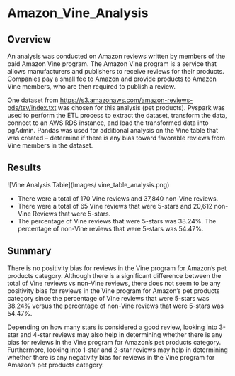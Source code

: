# Amazon_Vine_Analysis

## Overview
An analysis was conducted on Amazon reviews written by members of the paid Amazon Vine program. The Amazon Vine program is a service that allows manufacturers and publishers to receive reviews for their products. Companies pay a small fee to Amazon and provide products to Amazon Vine members, who are then required to publish a review.

One dataset from https://s3.amazonaws.com/amazon-reviews-pds/tsv/index.txt was chosen for this analysis (pet products). Pyspark was used to perform the ETL process to extract the dataset, transform the data, connect to an AWS RDS instance, and load the transformed data into pgAdmin. Pandas was used for additional analysis on the Vine table that was created – determine if there is any bias toward favorable reviews from Vine members in the dataset. 

## Results
![Vine Analysis Table](Images/ vine_table_analysis.png)

- There were a total of 170 Vine reviews and 37,840 non-Vine reviews.
- There were a total of 65 Vine reviews that were 5-stars and 20,612 non-Vine Reviews that were 5-stars.
- The percentage of Vine reviews that were 5-stars was 38.24%. The percentage of non-Vine reviews that were 5-stars was 54.47%.


## Summary
There is no positivity bias for reviews in the Vine program for Amazon’s pet products category. Although there is a significant difference between the total of Vine reviews vs non-Vine reviews, there does not seem to be any positivity bias for reviews in the Vine program for Amazon’s pet products category since the percentage of Vine reviews that were 5-stars was 38.24% versus the percentage of non-Vine reviews that were 5-stars was 54.47%. 

Depending on how many stars is considered a good review, looking into 3-star and 4-star reviews may also help in determining whether there is any bias for reviews in the Vine program for Amazon’s pet products category. Furthermore, looking into 1-star and 2-star reviews may help in determining whether there is any negativity bias for reviews in the Vine program for Amazon’s pet products category.
